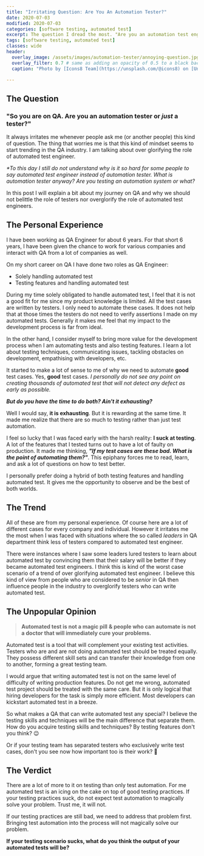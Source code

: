 ```yaml
---
title: "Irritating Question: Are You An Automation Tester?"
date: 2020-07-03
modified: 2020-07-03
categories: [software testing, automated test]
excerpt: The question I dread the most. "Are you an automation test engineer or _just_ a tester?" Who are you to say testing a feature thoroughly is not as valuable as automating tests?
tags: [software testing, automated test]
classes: wide
header:
  overlay_image: /assets/images/automation-tester/annoying-question.jpg
  overlay_filter: 0.7 # same as adding an opacity of 0.5 to a black background
  caption: "Photo by [Icons8 Team](https://unsplash.com/@icons8) on [Unsplash](https://unsplash.com)"

---
```


## The Question
### "So you are on QA. Are you an automation tester or _just_ a tester?" 


It always irritates me whenever people ask me (or another people) this kind of question. The thing that worries me is that this kind of mindset seems to start trending in the QA industry. I am talking about over glorifying the role of automated test engineer. 

_*To this day I still do not understand why is it so hard for some people to say automated test engineer instead of automation tester.  What is automation tester anyway? Are you testing an automation system or what?_

In this post I will explain a bit about my journey on QA and why we should not belittle the role of testers nor overglorify the role of automated test engineers.

## The Personal Experience
I have been working as QA Engineer for about 6 years. For that short 6 years, I have been given the chance to work for various companies and interact with QA from a lot of companies as well.

On my short career on QA I have done two roles as QA Engineer:

- Solely handling automated test
- Testing features and handling automated test

During my time solely obligated to handle automated test, I feel that it is not a good fit for me since my product knowledge is limited. All the test cases are written by testers. I only need to automate these cases. It does not help that at those times the testers do not need to verify assertions I made on my automated tests. Generally it makes me feel that my impact to the development process is far from ideal.

In the other hand, I consider myself to bring more value for the development process when I am automating tests and also testing features. I learn a lot about testing techniques, communicating issues, tackling obstacles on development, empathising with developers, etc. 

It started to make a lot of sense to me of why we need to automate **good** test cases. Yes, **good** test cases. _I personally do not see any point on creating thousands of automated test that will not detect any defect as early as possible._

**_But do you have the time to do both? Ain't it exhausting?_**

Well I would say, **it is exhausting**. But it is rewarding at the same time. It made me realize that there are so much to testing rather than just test automation.

I feel so lucky that I was faced early with the harsh reality: **I  suck at testing**. A lot of the features that I tested turns out to have a lot of faulty on production. It made me thinking, **_"If my test cases are these bad. What is the point of automating them?"_**. This epiphany forces me to read, learn, and ask a lot of questions on how to test better.

I personally prefer doing a hybrid of both testing features and handling automated test. It gives me the opportunity to observe and be the best of both worlds.

## The Trend
All of these are from my personal experience. Of course here are a lot of different cases for every company and individual. However it irritates me the most when I was faced with situations where the so called _leaders_ in QA department think less of testers compared to automated test engineer.

There were instances where I saw some leaders lured testers to learn about automated test by convincing them that their salary will be better if they became automated test engineers. I think this is kind of the worst case scenario of a trend of over glorifying automated test engineer. I believe this kind of view from people who are considered to be _senior_ in QA then influence people in the industry to overglorify testers who can write automated test.

## The Unpopular Opinion

> **Automated test is not a magic pill** 
> **& people who can automate is not a doctor that will immediately cure your problems.**

Automated test is a tool that will complement your existing test activities. Testers who are and are not doing automated test should be treated equally. They possess different skill sets and can transfer their knowledge from one to another, forming a great testing team.

I would argue that writing automated test is not on the same level of difficulty of writing production features. Do not get me wrong, automated test project should be treated with the same care. But it is only logical that hiring developers for the task is simply more efficient. Most developers can kickstart automated test in a breeze.

So what makes a QA that can write automated test any special? I believe the testing skills and techniques will be the main difference that separate them. How do you acquire testing skills and techniques? By testing features don't you think? 😉

Or if your testing team has separated testers who exclusively write test cases, don't you see now how important too is their work?  👀

## The Verdict
There are a lot of more to it on testing than only test automation. For me automated test is an icing on the cake on top of good testing practices. If your testing practices suck, do not expect test automation to magically solve your problem. Trust me, it will not.

If our testing practices are still bad, we need to address that problem first. Bringing test automation into the process will not magically solve our problem.

**If your testing scenario sucks, what do you think the output of your automated tests will be?**